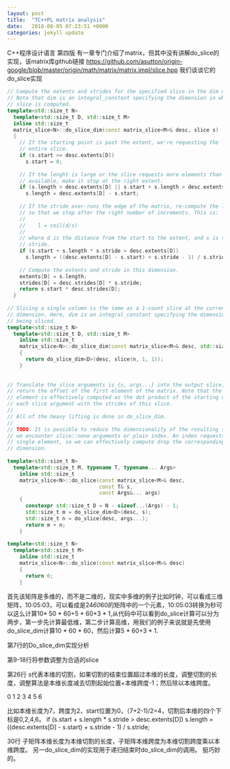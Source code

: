 ```yaml
---
layout: post
title:  "TC++PL matrix analysis"
date:   2018-08-05 07:23:51 +0000
categories: jekyll update
---
```

C++程序设计语言 第四版 有一章专门介绍了matrix，但其中没有讲解do_slice的实现，该matrix库github链接 https://github.com/asutton/origin-google/blob/master/origin/math/matrix/matrix.impl/slice.hpp 我们谈谈它的do_slice实现
```cpp
// Compute the extents and strides for the specified slice in the dim dimension.
// Note that dim is an integral_constant specifying the dimension in which the
// slice is computed.
template<std::size_t N>
  template<std::size_t D, std::size_t M>
  inline std::size_t
  matrix_slice<N>::do_slice_dim(const matrix_slice<M>& desc, slice s)
  {
    // If the starting point is past the extent, we're requesting the
    // entire slice.
    if (s.start >= desc.extents[D])
      s.start = 0;
 
    // If the lenght is large or the slice requests more elements than are
    // available, make it stop at the right extent.
    if (s.length > desc.extents[D] || s.start + s.length > desc.extents[D])
      s.length = desc.extents[D] - s.start;
 
    // If the stride over-runs the edge of the matrix, re-compute the length
    // so that we stop after the right number of increments. This is:
    //
    //    l = ceil(d/s)
    //
    // where d is the distance from the start to the extent, and s is the
    // stride. 
    if (s.start + s.length * s.stride > desc.extents[D])
      s.length = ((desc.extents[D] - s.start) + s.stride - 1) / s.stride;
 
    // Compute the extents and stride in this dimension.
    extents[D] = s.length;
    strides[D] = desc.strides[D] * s.stride;
    return s.start * desc.strides[D];
  }
 
// Slicing a single column is the same as a 1-count slice at the current
// dimension. Here, dim is an integral_constant specifying the dimension
// being sliced.
template<std::size_t N>
  template<std::size_t D, std::size_t M>
    inline std::size_t
    matrix_slice<N>::do_slice_dim(const matrix_slice<M>& desc, std::size_t n)
    {
      return do_slice_dim<D>(desc, slice(n, 1, 1));
    }
 
 
// Translate the slice arguments is {s, args...} into the output slice, and
// return the offset of the first element of the matrix. Note that the returned
// element is effectively computed as the dot product of the starting offsets of
// each slice argument with the strides of this slice.
//
// All of the heavy lifting is done in do_slice_dim.
//
// TODO: It is possible to reduce the dimensionality of the resulting slice when
// we encounter slice::none arguments or plain index. An index requests only a
// single element, so we can effectively compute drop the corresponding
// dimension.
 
template<std::size_t N>
  template<std::size_t M, typename T, typename... Args>
    inline std::size_t
    matrix_slice<N>::do_slice(const matrix_slice<M>& desc, 
                              const T& s, 
                              const Args&... args)
    {
      constexpr std::size_t D = N - sizeof...(Args) - 1;
      std::size_t m = do_slice_dim<D>(desc, s);
      std::size_t n = do_slice(desc, args...);
      return m + n;
    }
 
template<std::size_t N>
  template<std::size_t M>
    inline std::size_t
    matrix_slice<N>::do_slice(const matrix_slice<M>& desc)
    {
      return 0; 
    }
```
首先该矩阵是多维的，而不是二维的，现实中多维的例子比如时钟，可以看成三维矩阵，10:05:03，可以看成是24*60*60的矩阵中的一个元素，10:05:03转换为秒可以这么计算10* 50 * 60+5 * 60+3 * 1,从代码中可以看到do_slice计算可以分为两步，第一步先计算最低维，第二步计算高维，用我们的例子来说就是先使用do_slice_dim计算10 * 60 * 60，然后计算5 * 60+3 * 1.

第7行的Do_slice_dim实现分析

第9-18行将参数调整为合适的slice 

第26行 s代表本维的切割，如果切割的结束位置超过本维的长度，调整切割的长度，调整算法是本维长度减去切割起始位置+本维跨度-1；然后除以本维跨度。

  0 	  1 	2	  3 	  4 	  5 	  6

比如本维长度为7，跨度为2，start位置为0，（7+2-1)/2=4，切割后本维的四个下标是0,2,4,6。
 if (s.start + s.length * s.stride > desc.extents[D])
      s.length = ((desc.extents[D] - s.start) + s.stride - 1) / s.stride;

30行 子矩阵本维长度为本维切割的长度，子矩阵本维跨度为本维切割跨度乘以本维跨度。
另一do_slice_dim的实现用于递归结束时do_slice_dim的调用。
挺巧妙的。